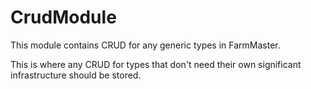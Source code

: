 ﻿# CrudModule

This module contains CRUD for any generic types in FarmMaster.

This is where any CRUD for types that don't need their own significant infrastructure should be stored.